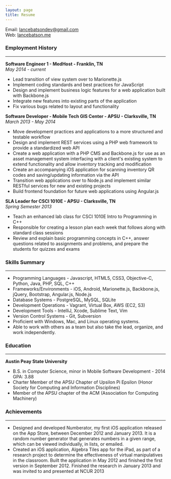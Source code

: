 ```yaml
---
layout: page
title: Resume
---
```

Email: [lancebatsondev@gmail.com](mailto:lancebatsondev@gmail.com)  
Web: [lancebatson.me](http://lancebatson.me)
<br>
### Employment History
***
**Software Engineer 1 - MedHost - Franklin, TN**  
*May 2014 - current*  

- Lead transition of view system over to Marionette.js
- Implement coding standards and best practices for JavaScript
- Design and implement business logic features for a web application built with Backbone.js
- Integrate new features into existing parts of the application
- Fix various bugs related to layout and functionality

**Software Developer - Mobile Tech GIS Center - APSU - Clarksville, TN**  
*March 2013 - May 2014*  

- Move development practices and applications to a more structured and testable workflow
- Design and implement REST services using a PHP web framework to provide a standardized web API
- Create a web application with a PHP CMS and Backbone.js for use as an asset management system interfacing with a client's existing system to extend functionality and allow inventory tracking and modification
- Create an accompanying iOS application for scanning inventory QR codes and saving/updating information via the API
- Transition web applications over to Node.js and implement similar RESTful services for new and existing projects
- Build frontend foundation for future web applications using Angular.js

**SLA Leader for CSCI 1010E - APSU - Clarksville, TN**  
*Spring Semester 2013*  

- Teach an enhanced lab class for CSCI 1010E Intro to Programming in C++
- Responsible for creating a lesson plan each week that follows along with standard class sessions
- Review and explain basic programming concepts in C++, answer questions related to assignments and problems, and prepare the students for quizzes and exams

### Skills Summary
***
- Programming Languages - Javascript, HTML5, CSS3, Objective-C, Python, Java, PHP, SQL, C++
- Frameworks/Environments - iOS, Android, Marionette.js, Backbone.js, jQuery, Bootstrap, Angular.js, Node.js
- Database Systems - PostgreSQL, MySQL, SQLite
- Development Operations - Vagrant, Virtual Box, AWS (EC2, S3)
- Development Tools - IntelliJ, Xcode, Sublime Text, Vim
- Version Control Systems - Git, Subversion
- Proficient with Windows, Mac, and Linux operating systems.
- Able to work with others as a team but also take the lead, organize, and work independently.

### Education
***
**Austin Peay State University**  

- B.S. in Computer Science, minor in Mobile Software Development - 2014 GPA: 3.88
- Charter Member of the APSU Chapter of Upsilon Pi Epsilon (Honor Society for Computing and Information Disciplines)
- Member of the APSU chapter of the ACM (Association for Computing Machinery)

### Achievements
***
- Designed and developed Numberator, my first iOS application released on the App Store, between December 2012 and January 2013. It is a random number generator that generates numbers in a given range, which can be viewed individually, in lists, or emailed.
- Created an iOS application, Algebra Tiles app for the iPad, as part of a research project to determine the effectiveness of virtual manipulatives in the classroom. Built the application in May 2012 and finished the first version in September 2012. Finished the research in January 2013 and was invited to and presented at NCUR 2013
